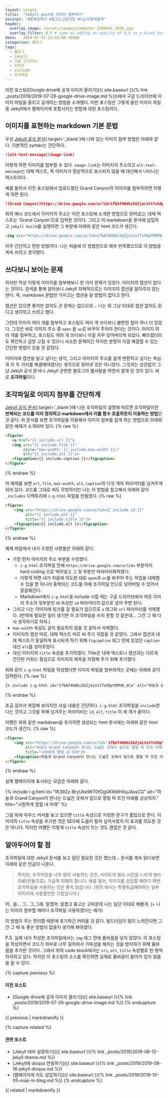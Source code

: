 ```yaml
---
layout: single
title:  "Jekyll post에 이미지 첨부하기"
excerpt: "#중복의제거 #충고는고맙지만 #나는이렇게할게"
header:
  overlay_image: /assets/images/computer-1209641_1920.jpg
  overlay_filter: 0.5 # same as adding an opacity of 0.5 to a black background
date:   2019-07-31 22:03:00 +0900
categories: 블로그
tags:
  - 블로그
  - jekyll
  - 구글 드라이브
  - 이미지
  - include
  - 조각파일
---
```

이전 포스팅([Google drive에 공개 이미지 올리기]({{ site.baseurl }}{% link _posts/2019/2019-07-29-google-drive-image.md %}))에서 구글 드라이브에 이미지 파일을 올리고 공개하는 방법을 소개했다.
이번 포스팅은 그렇게 올린 이미지 파일을 Jekyll에서 웹페이지에 포함시키는 방법에 대한 포스팅이다.

## 이미지를 표현하는 markdown 기본 문법
우선 [Jekyll 공식 문서][l-jekyll-image]{:target='_blank'}에 나와 있는 이미지 첨부 방법은 아래와 같다.
기본적인 syntax는 간단하다.
```md
![alt-text-message](image-link)
```

이렇게 하면 이미지를 첨부할 수 있다.
`image-link`는 이미지의 주소이고 `alt-text-message`는 대체 텍스트, 즉 이미지가 정상적으로 표시되지 않을 때 대신해서 나타나는 텍스트이다.

예를 들어서 이전 포스팅에서 업로드했던 Grand Canyon의 이미지를 첨부하려면 이렇게 하면 된다.
```md
![Grand Canyon](https://drive.google.com/uc?id=1fbAf4Hdbi5GZjeLVztTuhDpYDMVN_dCa)
```
위의 예시 코드에서 이미지의 주소는 이전 포스팅에 소개한 방법으로 얻어냈고, 대체 텍스트는 'Grand Canyon'으로 입력한 것이다.
그리고 이 markdown을 문서에 삽입하고 `jekyll build`를 실행하면 그 부분에 아래와 같은 html 코드가 생긴다.
```html
<img src="https://drive.google.com/uc?id=1fbAf4Hdbi5GZjeLVztTuhDpYDMVN_dCa" alt="Grand Canyon">
```

아주 간단하고 편한 방법이다.
나는 처음에 이 방법만으로 매우 만족했으므로 이 방법을 계속 쓰려고 생각했다.

## 쓰다보니 보이는 문제
하지만 막상 이렇게 이미지를 첨부해보니 한 가지 문제가 있었다.
이미지의 캡션이 없다는 것이다.
검색을 통해 알아보니 Jekyll 자체적으로는 이미지의 캡션을 달아주지 않는댄다.
즉, markdown 문법만 가지고는 캡션을 달 방법이 없다고 한다.

캡션은 있으면 좋지만 없어도 큰 문제는 없으므로...
나는 뭐 그냥 이대로 캡션 없어도 된다고 생각하고 쓰려고 했다.

그런데 이미지 여러 개를 첨부하고 포스팅도 여러 개 쓰다보니 불편한 점이 하나 더 있었다.
그것은 바로 이미지 주소 중 `open` 을 `uc`로 바꾸어 주어야 한다는 것이다.
이미지 여러 개를 첨부하고, 포스팅도 여러 개 쓰다보니 이걸 자꾸 잊어버리게 되었다.
빠뜨렸더라도 확인하고 금방 고칠 수 있으니 사소한 문제이긴 하지만 분명히 이걸 해결할 수 있는 간단한 방법이 있을 것 같았다.

이미지에 캡션을 달고 싶다는 생각, 그리고 이미지의 주소를 쉽게 변환하고 싶다는 욕심.
꼭 이 두 가지를 해결해야겠다는 생각으로 찾아낸 것은 아니었다.
그것과는 상관없이 그냥 Jekyll 공식 문서나 Jekyll 관련한 블로그의 웹서핑을 하면서 알게 된 것이 있다.
바로 **조각파일**이다.

## 조각파일로 이미지 첨부를 간단하게
[Jekyll 공식 문서][l-jekyll-include]{:target='_blank'}에 나온 조각파일의 설명에 따르면 조각파일이란 **반복되는 코드를 미리 정의하고 markdown에서 이를 함수 호출하듯이 이용하는 방법**인 것 같다.
위 문서를 보면 조각파일을 이용해서 이미지 첨부를 쉽게 하는 방법으로 아래와 같은 예제가 소개되어 있다.
{% raw %}
```html
<figure>
   <a href="{{ include.url }}">
   <img src="{{ include.file }}"
        style="max-width: {{ include.max-width }};"
        alt="{{ include.alt }}"/>
   <figcaption>{{ include.caption }}</figcaption>
</figure>
```
{% endraw %}

이 예제를 보면 `url`, `file`, `max-width`, `alt`, `caption`의 다섯 개의 파라미터를 넘겨주게 되어 있다.
코드를 그대로 써도 무방하지만 나는 이 방법을 참고해서 아래와 같이 `_includes` 디렉토리에 `i-g.html` 파일을 만들었다.
{% raw %}
```html
<figure>
    <img src="https://drive.google.com/uc?id={{ include.id }}"
         alt="{{ include.alt }}"
         title="{{ include.title }}"/>
    <figcaption>{{ include.alt }}</figcaption>
</figure>
```
{% endraw %}

예제 파일에서 내가 수정한 사항들은 아래와 같다.
* 가장 먼저 이미지의 주소 부분을 수정했다.
  * `i-g.html` 조각파일 안에 `https://drive.google.com/uc?id=` 부분까지 hard coding 으로 박아넣고 그 뒷 부분만 파라미터화하였다.
  * 이렇게 하면 내가 처음에 의도한 대로 `open`과 `uc`를 바꾸어 주는 작업을 대체할 수 있을 뿐 아니라 중복되는 코드를 아예 조각파일 안으로 넣어버릴 수 있어서 깔끔해진다.
  * Markdown에서 `i-g.html`을 include 시킬 때는 구글 드라이브에서 따온 이미지 주소의 뒷부분인 id 속성만 `id` 파라미터의 값으로 넣어 주면 된다.
* 그리고 나는 이미지에 링크를 걸 필요가 없으므로 `a` 태그와 `url` 파라미터를 삭제했다.
(만약에 필요한 일이 생기면 이 조각파일을 쓰지 못할 것 같은데... 그건 그 때 다시 생각하기로 하자.)
* `max-width` 속성도 굳이 필요하지 않을 것 같아서 삭제했다.
* 이미지의 캡션 따로, 대체 텍스트 따로 써 주기 귀찮을 것 같았다. 그래서 캡션과 대체 텍스트가 동일하게 표시되게 하기 위해 `figcaption` 태그 안에 있었던 `caption` 대신 `alt`를 넣어주었다.
* 대신 이미지의 `title` 속성을 추가하였다. Title은 대체 텍스트나 캡션과는 다르게 간단한 키워드 중심으로 이미지의 제목을 지정해 주기 위해 추가했다.

위와 같이 `i-g.html` 파일을 작성했다면 이미지 파일을 첨부하려는 곳에는 아래와 같이 입력한다.
{% raw %}
```md
{% include i-g.html id="1fbAf4Hdbi5GZjeLVztTuhDpYDMVN_dCa" alt="하늘과 Grand Canyon이 만나는 드넓은 곳에서 앞으로 열릴 탁 트인 미래를 상상하자." title="시원하게 열릴 내 미래" %}
```
{% endraw %}

조금 길어서 복잡해 보이지만 사실 내용은 간단하다.
`i-g.html` 조각파일을 `include`한다는 것이고 그것을 위해 넘겨주는 파라미터는 `id`, `alt`, `title` 이 세 개가 끝이다.

어쨌든 위와 같은 markdown을 추가하면 생성되는 html 문서에는 아래와 같은 html 코드가 생긴다.
{% raw %}
```html
<figure>
    <img src="https://drive.google.com/uc?id="1fbAf4Hdbi5GZjeLVztTuhDpYDMVN_dCa
         alt="하늘과 Grand Canyon이 만나는 드넓은 곳에서 앞으로 열릴 탁 트인 미래를 상상하자."
         title="시원하게 열릴 내 미래"/>
    <figcaption>하늘과 Grand Canyon이 만나는 드넓은 곳에서 앞으로 열릴 탁 트인 미래를 상상하자.</figcaption>
</figure>
```
{% endraw %}

실제 웹페이지에 표시되는 모습은 아래와 같다.

{% include i-g.html id="1K39Zz-BryUke96T0fOgGKWdHXqJAssCG" alt="하늘과 Grand Canyon이 만나는 드넓은 곳에서 앞으로 열릴 탁 트인 미래를 상상하자." title="시원하게 열릴 내 미래" %}

그림 위에 마우스 커서를 놓고 있으면 `title` 속성으로 지정한 문구가 툴팁으로 뜬다.
이미지의 `title` 속성을 추가한 것은 SEO에 도움이 될까 싶어서였지 이 효과를 의도한 것은 아니다.
하지만 어쨌든 이렇게 `title` 속성이 뜨는 것도 괜찮은 것 같다.

## 알아두어야 할 점
조각파일에 대한 Jekyll 문서를 보고 일단 필요한 것은 했는데...
문서를 계속 읽다보면 아래와 같은 언급이 나온다.

> 하지만, 조각파일을 너무 많이 사용하는 것은, 사이트의 빌드 시간을 느리게 ~~만드므로~~(만들므로), 가급적 피해야 합니다. 예를 들어, 이미지를 삽입할 때마다 매번 조각파일을 사용하는 것은 좋지 않습니다. (위의 예시는 특별취급해야하는 일부 이미지에 사용할만한 기법입니다.)

어.. 음... 그.. 그,그래. 알겠어.
알겠고 충고는 고마운데 나는 일단 이대로 해볼게.
(= 나는 이미지 첨부할 때마다 조각파일 사용하겠다는 얘기)

이 방법이 주는 편리함 때문에 포기하긴 어려울 것 같다.
빌드타임이 많이 느려진다면 그건 그 때 또 좋은 방법이 없을지 생각해 봐야겠다.

P.S.
실제 내가 작성한 조각파일에서는 `img` 태그 안에 줄바꿈을 넣지 않았다.
이 포스팅을 작성하면서 코드가 좌우로 너무 길어져서 가독성을 해치는 것을 방지하기 위해 줄바꿈을 추가한 것이다.
그래서 위의 code block에서는 `src`, `alt`, `title` 속성별로 한 행씩 차지하고 있다.
하지만 이 포스팅의 소스를 확인하면 실제로 줄바꿈이 들어가 있지 않음을 알 수 있다.

{% capture previous %}
#### 이전 포스트

* [Google drive에 공개 이미지 올리기]({{ site.baseurl }}{% link _posts/2019/2019-07-29-google-drive-image.md %})
{% endcapture %}

<div class="notice--primary">
  {{ previous | markdownify }}
</div>

{% capture related %}
#### 관련 포스트

* [Jekyll 테마 설정하기]({{ site.baseurl }}{% link _posts/2019/2019-08-12-jekyll-theme.md %})
* [Jekyll에 disqus 연동하기]({{ site.baseurl }}{% link _posts/2019/2019-08-16-jekyll-disqus.md %})
* [웹페이지에 지도 삽입하기]({{ site.baseurl }}{% link _posts/2019/2019-10-05-map-in-blog.md %})
{% endcapture %}

<div class="notice--primary">
  {{ related | markdownify }}
</div>

[l-jekyll-image]: https://jekyllrb-ko.github.io/docs/posts/#이미지와-자원-삽입하기
[l-jekyll-include]: http://jekyllrb-ko.github.io/docs/includes/


